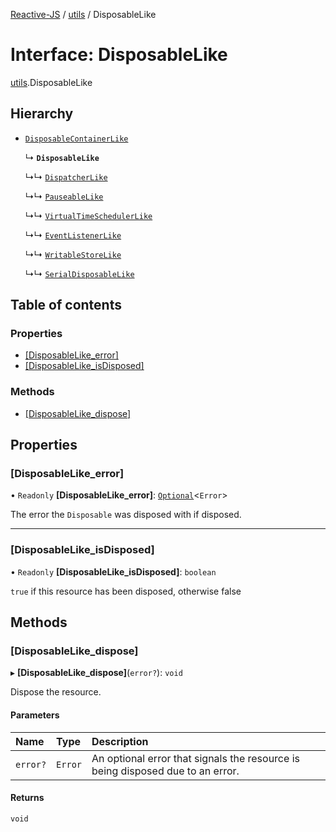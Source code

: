 [Reactive-JS](../README.md) / [utils](../modules/utils.md) / DisposableLike

# Interface: DisposableLike

[utils](../modules/utils.md).DisposableLike

## Hierarchy

- [`DisposableContainerLike`](utils.DisposableContainerLike.md)

  ↳ **`DisposableLike`**

  ↳↳ [`DispatcherLike`](concurrent.DispatcherLike.md)

  ↳↳ [`PauseableLike`](concurrent.PauseableLike.md)

  ↳↳ [`VirtualTimeSchedulerLike`](concurrent.VirtualTimeSchedulerLike.md)

  ↳↳ [`EventListenerLike`](events.EventListenerLike.md)

  ↳↳ [`WritableStoreLike`](events.WritableStoreLike.md)

  ↳↳ [`SerialDisposableLike`](utils.SerialDisposableLike.md)

## Table of contents

### Properties

- [[DisposableLike\_error]](utils.DisposableLike.md#[disposablelike_error])
- [[DisposableLike\_isDisposed]](utils.DisposableLike.md#[disposablelike_isdisposed])

### Methods

- [[DisposableLike\_dispose]](utils.DisposableLike.md#[disposablelike_dispose])

## Properties

### [DisposableLike\_error]

• `Readonly` **[DisposableLike\_error]**: [`Optional`](../modules/functions.md#optional)\<`Error`\>

The error the `Disposable` was disposed with if disposed.

___

### [DisposableLike\_isDisposed]

• `Readonly` **[DisposableLike\_isDisposed]**: `boolean`

`true` if this resource has been disposed, otherwise false

## Methods

### [DisposableLike\_dispose]

▸ **[DisposableLike_dispose]**(`error?`): `void`

Dispose the resource.

#### Parameters

| Name | Type | Description |
| :------ | :------ | :------ |
| `error?` | `Error` | An optional error that signals the resource is being disposed due to an error. |

#### Returns

`void`
